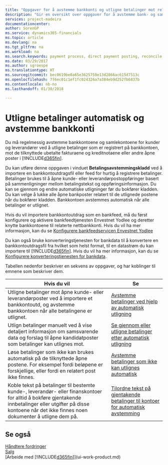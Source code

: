 ```yaml
---
title: "Oppgaver for å avstemme bankkonti og utligne betalinger mot relaterte poster | Microsoft-dokumentasjon"
description: "Gir en oversikt over oppgaver for å avstemme bank- og samlekontiene, bokføre innbetalinger og utgifter og utligne betalinger automatisk."
services: project-madeira
documentationcenter: 
author: SorenGP
ms.service: dynamics365-financials
ms.topic: article
ms.devlang: na
ms.tgt_pltfrm: na
ms.workload: na
ms.search.keywords: payment process, direct payment posting, reconcile payment, expenses, cash receipts
ms.date: 03/29/2017
ms.author: sgroespe
ms.translationtype: HT
ms.sourcegitcommit: bec0619be0a65e3625759e13d2866ac615d7513c
ms.openlocfilehash: 7f6ec01c1ef1fc024326a7a384eb9d252fb6837b
ms.contentlocale: nb-no
ms.lasthandoff: 01/30/2018

---
```

# <a name="applying-payments-automatically-and-reconciling-bank-accounts"></a>Utligne betalinger automatisk og avstemme bankkonti
Du må regelmessig avstemme bankkontoene og samlekontoene for kunder og leverandører ved å utligne betalinger som er registrert på bankkontoen, mot de tilknyttede ubetalte fakturaene og kreditnotaene eller andre åpne poster i [!INCLUDE[d365fin](includes/d365fin_long_md.md)].  

Du kan utføre denne oppgaven i vinduet **Betalingsavstemmingskladd** ved å importere en bankkontoutdragsfil eller feed for hurtig å registrere betalinger. Betalinger brukes til å åpne kunde- eller leverandørpostoppføringer basert på sammenligninger mellom betalingstekst og oppføringsinformasjon. Du kan se gjennom og endre automatiske utligninger før du bokfører kladden. Du kan velge å lukke alle åpne bankposter relatert til de utlignede postene når du bokfører kladden. Bankkontoen avstemmes automatisk når alle betalinger er utlignet.  

Hvis du vil importere bankkontoutdrag som en bankfeed, må du først konfigurere og aktivere bankfeedtjenesten Envestnet Yodlee og deretter knytte bankkontoene til relaterte nettbankkonti. Hvis du vil ha mer informasjon, kan du se [Konfigurere bankfeedservicen Envestnet Yodlee](bank-how-setup-bank-statement-service.md)  

Du kan også bruke konverteringstjenesten for bankdata til å konvertere en bankkontoutdragsfil fra hvilket som helst format, til en datastrøm du kan importere til [!INCLUDE[d365fin](includes/d365fin_long_md.md)]. Hvis du vil ha mer informasjon, kan du se [Konfigurere konverteringstjenesten for bankdata](bank-how-setup-bank-data-conversion-service.md).  

Tabellen nedenfor beskriver en sekvens av oppgaver, og har koblinger til emnene som beskriver dem.  

| Hvis du vil | Se |
| --- | --- |
| Utligne betalinger mot åpne kunde- eller leverandørposter ved å importere et bankkontoutd, og avstemme bankkontoen når alle betalingene er utlignet. |[Avstemme betalinger ved hjelp av automatisk utligning](receivables-how-reconcile-payments-auto-application.md) |
| Utlign betalinger manuelt ved å vise detaljert informasjon om samsvarende data og forslag til åpne kandidatposter som betalinger kan utlignes mot. |[Se gjennom eller utligne betalinger etter automatisk utligning](receivables-how-review-apply-payments-auto-application.md) |
| Løse betalinger som ikke kan brukes automatisk på de tilknyttede åpne postene. For eksempel fordi beløpene er forskjellige, eller fordi en relatert post ikke finnes. |[Avstemme betalinger som ikke kan utlignes automatisk](receivables-how-reconcile-payments-cannot-apply-auto.md) |
| Koble tekst på betalinger til bestemte kunde-, leverandør- eller finanskontoer for alltid å bokføre gjentakende innbetalinger eller utgifter på disse kontoene når det ikke finnes noen dokumenter å utligne dem på. |[Tilordne tekst på gjentakende betalinger til kontoer for automatisk avstemming](receivables-how-map-text-recurring-payments-accounts-auto-reconcilliation.md) |

## <a name="see-also"></a>Se også
[Håndtere fordringer](receivables-manage-receivables.md)  
[Salg](sales-manage-sales.md)  
[Arbeide med [!INCLUDE[d365fin](includes/d365fin_md.md)]](ui-work-product.md)

